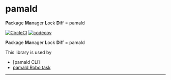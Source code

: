 # pamald

**Pa**ckage **Ma**nager **L**ock **D**iff = pamald

[![CircleCI](https://circleci.com/gh/pamald/pamald/tree/1.x.svg?style=svg)](https://circleci.com/gh/pamald/pamald/?branch=1.x)
[![codecov](https://codecov.io/gh/pamald/pamald/branch/1.x/graph/badge.svg?token=HSF16OGPyr)](https://app.codecov.io/gh/pamald/pamald/branch/1.x)

**Pa**ckage **Ma**nager **L**ock **D**iff = pamald

This library is used by
- [pamald CLI]
- [pamald Robo task]

---

[Composer Lock Differ CLI]: https://github.com/pamald/pamald-cli
[pamald Robo task]: https://github.com/pamald/robo-pamald
